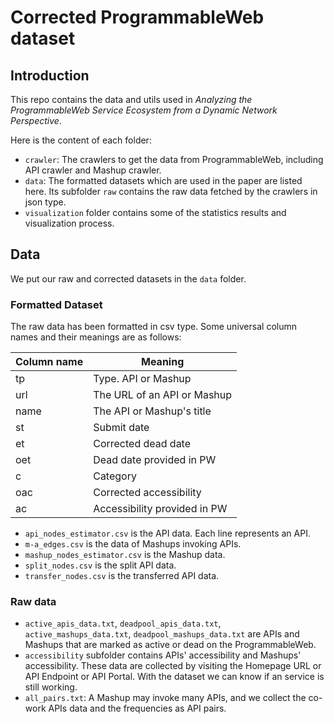 # Corrected ProgrammableWeb dataset

## Introduction

This repo contains the data and utils used in *Analyzing the ProgrammableWeb Service Ecosystem from a Dynamic Network Perspective*.

Here is the content of each folder:

- `crawler`: The crawlers to get the data from ProgrammableWeb, including API crawler and Mashup crawler.
- `data`: The formatted datasets which are used in the paper are listed here. Its subfolder `raw` contains the raw data fetched by the crawlers in json type. 
- `visualization` folder contains some of the statistics results and visualization process.

## Data

We put our raw and corrected datasets in the `data` folder.

### Formatted Dataset

The raw data has been formatted in csv type. Some universal column names and their meanings are as follows:

| Column name | Meaning                      |
| ----------- | ---------------------------- |
| tp          | Type. API or Mashup          |
| url         | The URL of an API or Mashup  |
| name        | The API or Mashup's title    |
| st          | Submit date                  |
| et          | Corrected dead date          |
| oet         | Dead date provided in PW     |
| c           | Category                     |
| oac         | Corrected accessibility      |
| ac          | Accessibility provided in PW |

- `api_nodes_estimator.csv` is the API data. Each line represents an API.
- `m-a_edges.csv` is the data of Mashups invoking APIs.
- `mashup_nodes_estimator.csv` is the Mashup data.
- `split_nodes.csv` is the split API data.
- `transfer_nodes.csv` is the transferred API data.

### Raw data

- `active_apis_data.txt`, `deadpool_apis_data.txt`,  `active_mashups_data.txt`, `deadpool_mashups_data.txt`  are APIs and Mashups that are marked as active or dead on the ProgrammableWeb.
- `accessibility` subfolder contains APIs' accessibility and Mashups' accessibility. These data are collected by visiting the Homepage URL or API Endpoint or API Portal. With the dataset we can know if an service is still working.
- `all_pairs.txt`: A Mashup may invoke many APIs, and we collect the co-work APIs data and the frequencies as API pairs.

